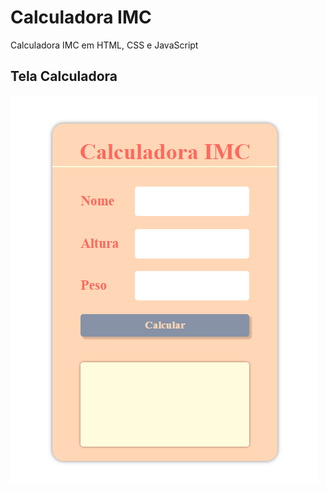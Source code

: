 # Calculadora IMC

Calculadora IMC em HTML, CSS e JavaScript

## Tela Calculadora

[![](https://github.com/JuliaJPereira/Calculadora-IMC/blob/master/calculadoraIMC.png)]()